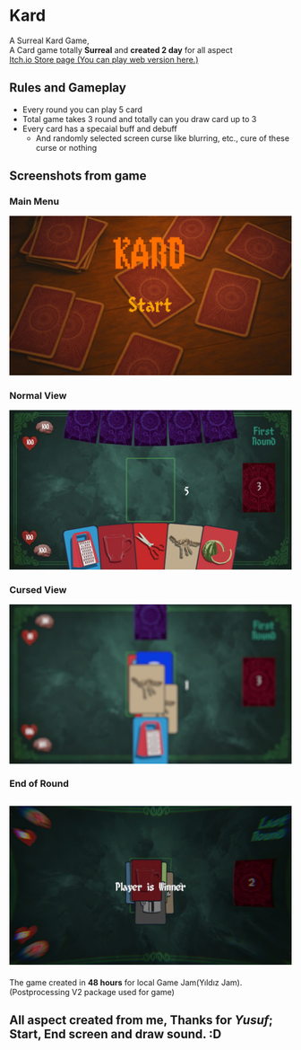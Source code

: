 # Kard
A Surreal Kard Game,  
A Card game totally __Surreal__ and __created 2 day__ for all aspect  
[Itch.io Store page (You can play web version here.)](https://bedylmaz.itch.io/kard)

## Rules and Gameplay
- Every round you can play 5 card
- Total game takes 3 round and totally can you draw card up to 3
- Every card has a specaial buff and debuff
  - And randomly selected screen curse like blurring, etc., cure of these curse or nothing

## Screenshots from game
### Main Menu
![Main Menu](img1.jpg)  
### Normal View
![Main Menu](img3.jpg)
### Cursed View
![Main Menu](img2.jpg)
### End of Round
![Main Menu](img4.jpg)
---
  
The game created in __48 hours__ for local Game Jam(Yıldız Jam).  
(Postprocessing V2 package used for game)  
## All aspect created from me, Thanks for ***Yusuf***; Start, End screen and draw sound. :D 

